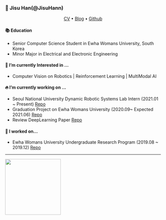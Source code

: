### 👋 Jisu Han(@JisuHann)
<p align="center">
<a href = "https://drive.google.com/file/d/1cZKUK7A1xsKNTGxQ9MkOu9oB1FgaOo4K/view?usp=sharing">CV</a> •
  <a href="https://jisuhan.tistory.com">Blog</a> •
  <a href="https://github.com/JisuHann">Github</a> 
</p>

#### 📚 Education
- Senior Computer Science Student in Ewha Womans University, South Korea
- Minor Major in Electrical and Electronic Engineering

#### 🌱 I’m currently Interested in ...
- Computer Vision on Robotics | Reinforcement Learning | MultiModal AI

#### 🔥 I’m currently working on ...
- Seoul National University Dynamic Robotic Systems Lab Intern (2021.01 ~ Present) [Repo](https://github.com/JisuHann/Deep-Learning-Repo)
- Graduation Project on Ewha Womans University (2020.09~ Expected 2021.06) [Repo](https://github.com/MEME-Phoenix/Autonomous-Driving-Cart-MEME)
- Review DeepLearning Paper [Repo](https://github.com/JisuHann/Deep-Learning-Repo)

#### 🔭 I worked on...
- Ewha Womans University Undergraduate Research Program (2019.08 ~ 2019.12) [Repo](https://github.com/JisuHann/Point-Cloud-Grasp)
  
---
<a href="#">
  <img src="https://github-readme-stats.vercel.app/api?username=JisuHann&theme=react&show_icons=true" height="180px">
</a>
<!--<a href="#">
  <img src="https://github-readme-stats.vercel.app/api/top-langs/?username=JisuHann&theme=react&exclude_repo=Jagi,assignment&layout=compact" height="180px">
</a>  


[![Solved.ac프로필](http://mazassumnida.wtf/api/v2/generate_badge?boj=js8662)](https://solved.ac/js8662)

**JisuHann/JisuHann** is a ✨ _special_ ✨ repository because its `README.md` (this file) appears on your GitHub profile.

Here are some ideas to get you started:

- 🔭 I’m currently working on ...
- 🌱 I’m currently learning ...
- 👯 I’m looking to collaborate on ...
- 🤔 I’m looking for help with ...
- 💬 Ask me about ...
- 📫 How to reach me: ...
- 😄 Pronouns: ...
- ⚡ Fun fact: ...
-->
